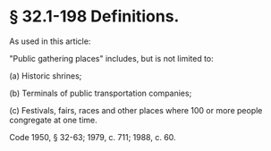 # § 32.1-198 Definitions.

<p>As used in this article:</p><p>"Public gathering places" includes, but is not limited to:</p><p>(a) Historic shrines;</p><p>(b) Terminals of public transportation companies;</p><p>(c) Festivals, fairs, races and other places where 100 or more people congregate at one time.</p><p>Code 1950, § 32-63; 1979, c. 711; 1988, c. 60.</p>